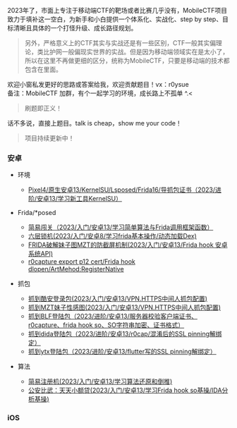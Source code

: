 2023年了，市面上专注于移动端CTF的靶场或者比赛几乎没有，MobileCTF项目致力于填补这一空白，为新手和小白提供一个体系化、实战化、step by step、目标清晰且具体的一个打怪升级、成长路径规划。

> 另外，严格意义上的CTF其实与实战还是有一些区别，CTF一般其实偏理论，类比护网一般偏现实世界的实战。但是因为移动端领域实在是太小了，所以在这里不再做更细的区分，统称为MobileCTF，只要是移动端的技术都包含在里面。

欢迎小窗私发更好的思路或答案给我，欢迎贡献题目！vx：r0ysue  
备注：MobileCTF 加群，有个一起学习的环境，成长路上不孤单 ^.<

> 刷题即正义！

话不多说，直接上题目。talk is cheap，show me your code！

> 项目持续更新中！

### 安卓

- 环境
    - [Pixel4/原生安卓13/KernelSU/Lsposed/Frida16/导抓包证书（2023/进阶/安卓13/学习新工具KernelSU）](AndroidEnvironment/Pixel4KernelSU/)

- Frida/*posed
    - [简易闯关（2023/入门/安卓13/学习简单算法与Frida调用框架函数）](AndroidHook/babyActivity/)
    - [六层锁机(2023/入门/安卓8/学习frida基本操作/动态加载Dex)](AndroidHook/SixLock/)
    - [FRIDA破解妹子图MZT的防截屏机制(2023/入门/安卓13/Frida hook 安卓系统API)](AndroidNetwork/MZT/)
    - [r0capture export p12 cert/Frida hook dlopen/ArtMehod:RegisterNative](AndroidNetwork/BLF/)
    
- 抓包
    - [抓到酷安登录包(2023/入门/安卓13/VPN.HTTPS中间人抓包配置)](AndroidNetwork/CoolAPK/)
    - [抓到MZT妹子性感图(2023/入门/安卓13/VPN.HTTPS中间人抓包配置)](AndroidNetwork/MZT/)
    - [抓到BLF登陆包（2023/进阶/安卓13/服务器校验客户端证书、r0capture、frida hook so、SO字符串加密、证书格式）](AndroidNetwork/BLF/)
    - [抓到dida登陆包（2023/进阶/安卓13/r0cap/混淆后的SSL pinning解绑定）](AndroidNetwork/DIDA/)
    - [抓到ytx登陆包（2023/进阶/安卓13/flutter写的SSL pinning解绑定）](AndroidNetwork/YTX)
    

- 算法
    - [简易注册机(2023/入门/安卓13/学习算法还原和倒推)](AndroidAlgorithm/RegisterMachine/)
    - [公安比武：天天小额贷(2023/入门/安卓13/学习Frida hook so基操/IDA分析基操)](AndroidAlgorithm/p2ploan/)
    
### iOS